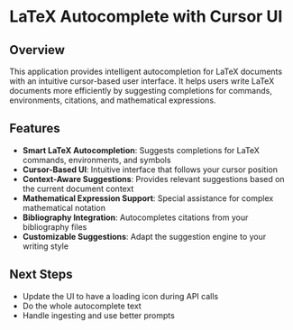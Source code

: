 # LaTeX Autocomplete with Cursor UI

## Overview
This application provides intelligent autocompletion for LaTeX documents with an intuitive cursor-based user interface. It helps users write LaTeX documents more efficiently by suggesting completions for commands, environments, citations, and mathematical expressions.

## Features
- **Smart LaTeX Autocompletion**: Suggests completions for LaTeX commands, environments, and symbols
- **Cursor-Based UI**: Intuitive interface that follows your cursor position
- **Context-Aware Suggestions**: Provides relevant suggestions based on the current document context
- **Mathematical Expression Support**: Special assistance for complex mathematical notation
- **Bibliography Integration**: Autocompletes citations from your bibliography files
- **Customizable Suggestions**: Adapt the suggestion engine to your writing style

## Next Steps
- Update the UI to have a loading icon during API calls
- Do the whole autocomplete text
- Handle ingesting and use better prompts
